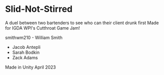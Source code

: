 # Slid-Not-Stirred

A duel between two bartenders to see who can their client drunk first
Made for IGDA WPI's Cutthroat Game Jam!

smithwm210 - William Smith
  - Jacob Antepli
  - Sarah Bodkin
  - Zack Adams

Made in Unity
April 2023
